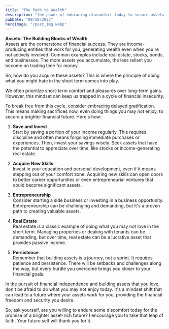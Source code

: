 ```yaml
---
title: "The Path to Wealth"
description: "the power of embracing discomfort today to secure assets that will pave the way for your financial freedom and long-term success..."
pubDate: "09/10/2023"
heroImage: "/post_img.webp"
---
```

**Assets: The Building Blocks of Wealth**  
Assets are the cornerstone of financial success. They are income-producing entities that work for you, generating wealth even when you're not actively involved. Common examples include real estate, stocks, bonds, and businesses. The more assets you accumulate, the less reliant you become on trading time for money.

So, how do you acquire these assets? This is where the principle of doing what you might hate in the short term comes into play.

We often prioritize short-term comfort and pleasures over long-term gains. However, this mindset can keep us trapped in a cycle of financial insecurity.

To break free from this cycle, consider embracing delayed gratification. This means making sacrifices now, even doing things you may not enjoy, to secure a brighter financial future. Here's how:

1. **Save and Invest**  
Start by saving a portion of your income regularly. This requires discipline and often means forgoing immediate purchases or experiences. Then, invest your savings wisely. Seek assets that have the potential to appreciate over time, like stocks or income-generating real estate.

2. **Acquire New Skills**  
Invest in your education and personal development, even if it means stepping out of your comfort zone. Acquiring new skills can open doors to better career opportunities or even entrepreneurial ventures that could become significant assets.

3. **Entrepreneurship**  
Consider starting a side business or investing in a business opportunity. Entrepreneurship can be challenging and demanding, but it's a proven path to creating valuable assets.

4. **Real Estate**  
Real estate is a classic example of doing what you may not love in the short term. Managing properties or dealing with tenants can be demanding, but over time, real estate can be a lucrative asset that provides passive income.

5. **Persistence**  
Remember that building assets is a journey, not a sprint. It requires patience and persistence. There will be setbacks and challenges along the way, but every hurdle you overcome brings you closer to your financial goals.

In the pursuit of financial independence and building assets that you love, don't be afraid to do what you may not enjoy today. It's a mindset shift that can lead to a future where your assets work for you, providing the financial freedom and security you desire.

So, ask yourself, are you willing to endure some discomfort today for the promise of a brighter asset-rich future? I encourage you to take that leap of faith. Your future self will thank you for it.